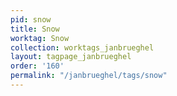 ```yaml
---
pid: snow
title: Snow
worktag: Snow
collection: worktags_janbrueghel
layout: tagpage_janbrueghel
order: '160'
permalink: "/janbrueghel/tags/snow"
---
```

